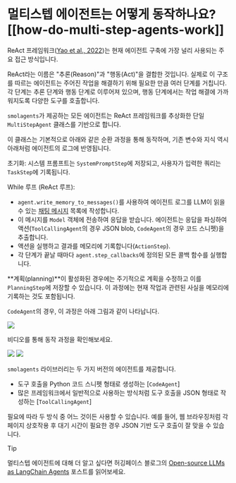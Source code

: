# 멀티스텝 에이전트는 어떻게 동작하나요?[[how-do-multi-step-agents-work]]

ReAct 프레임워크([Yao et al., 2022](https://huggingface.co/papers/2210.03629))는 현재 에이전트 구축에 가장 널리 사용되는 주요 접근 방식입니다.

ReAct라는 이름은 "추론(Reason)"과 "행동(Act)"을 결합한 것입니다. 실제로 이 구조를 따르는 에이전트는 주어진 작업을 해결하기 위해 필요한 만큼 여러 단계를 거칩니다. 각 단계는 추론 단계와 행동 단계로 이루어져 있으며, 행동 단계에서는 작업 해결에 가까워지도록 다양한 도구를 호출합니다.

`smolagents`가 제공하는 모든 에이전트는 ReAct 프레임워크를 추상화한 단일 `MultiStepAgent` 클래스를 기반으로 합니다.

이 클래스는 기본적으로 아래와 같은 순환 과정을 통해 동작하며, 기존 변수와 지식 역시 아래처럼 에이전트의 로그에 반영됩니다.

초기화: 시스템 프롬프트는 `SystemPromptStep`에 저장되고, 사용자가 입력한 쿼리는 `TaskStep`에 기록됩니다.

While 루프 (ReAct 루프):

- `agent.write_memory_to_messages()`를 사용하여 에이전트 로그를 LLM이 읽을 수 있는 [채팅 메시지](https://huggingface.co/docs/transformers/en/chat_templating) 목록에 작성합니다.
- 이 메시지를 `Model` 객체에 전송하여 응답을 받습니다. 에이전트는 응답을 파싱하여 액션(`ToolCallingAgent`의 경우 JSON blob, `CodeAgent`의 경우 코드 스니펫)을 추출합니다.
- 액션을 실행하고 결과를 메모리에 기록합니다(`ActionStep`).
- 각 단계가 끝날 때마다 `agent.step_callbacks`에 정의된 모든 콜백 함수를 실행합니다.

**계획(planning)**이 활성화된 경우에는 주기적으로 계획을 수정하고 이를 `PlanningStep`에 저장할 수 있습니다. 이 과정에는 현재 작업과 관련된 사실을 메모리에 기록하는 것도 포함됩니다.

`CodeAgent`의 경우, 이 과정은 아래 그림과 같이 나타납니다.

<div class="flex justify-center">
    <img
        src="https://huggingface.co/datasets/huggingface/documentation-images/resolve/main/smolagents/codeagent_docs.png"
    />
</div>

비디오를 통해 동작 과정을 확인해보세요.

<div class="flex justify-center">
    <img
        class="block dark:hidden"
        src="https://huggingface.co/datasets/huggingface/documentation-images/resolve/main/transformers/Agent_ManimCE.gif"
    />
    <img
        class="hidden dark:block"
        src="https://huggingface.co/datasets/huggingface/documentation-images/resolve/main/transformers/Agent_ManimCE.gif"
    />
</div>

`smolagents` 라이브러리는 두 가지 버전의 에이전트를 제공합니다.
- 도구 호출을 Python 코드 스니펫 형태로 생성하는 [`CodeAgent`]
- 많은 프레임워크에서 일반적으로 사용하는 방식처럼 도구 호출을 JSON 형태로 작성하는 [`ToolCallingAgent`]

필요에 따라 두 방식 중 어느 것이든 사용할 수 있습니다. 예를 들어, 웹 브라우징처럼 각 페이지 상호작용 후 대기 시간이 필요한 경우 JSON 기반 도구 호출이 잘 맞을 수 있습니다.

> [!TIP]
> 멀티스텝 에이전트에 대해 더 알고 싶다면 허깅페이스 블로그의 [Open-source LLMs as LangChain Agents](https://huggingface.co/blog/open-source-llms-as-agents) 포스트를 읽어보세요.